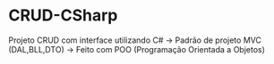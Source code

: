# CRUD-CSharp
Projeto CRUD com interface utilizando C#
-> Padrão de projeto MVC (DAL,BLL,DTO)
-> Feito com POO (Programação Orientada a Objetos)
